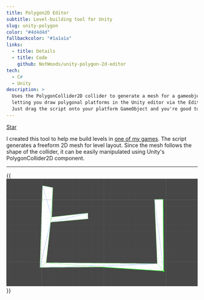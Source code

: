 ```yaml
---
title: Polygon2D Editor
subtitle: Level-building tool for Unity
slug: unity-polygon
color: "#4d4d4d"
fallbackcolor: "#1a1a1a"
links:
  - title: Details
  - title: Code
    github: NotWoods/unity-polygon-2d-editor
tech:
  - C#
  - Unity
description: >
  Uses the PolygonCollider2D collider to generate a mesh for a gameobject,
  letting you draw polygonal platforms in the Unity editor via the Edit Collider button.
  Just drag the script onto your platform GameObject and you're good to go.
---
```


<a class="github-button" href="https://github.com/NotWoods/unity-polygon-2d-editor" data-size="large" data-show-count="true" aria-label="Star NotWoods/unity-polygon-2d-editor on GitHub">Star</a>

I created this tool to help me build levels in [one of my games](./latch-on).
The script generates a freeform 2D mesh for level layout.
Since the mesh follows the shape of the collider, it can be easily manipulated
using Unity's PolygonCollider2D component.

---

{{<img src="example.gif" alt="Demonstation of building a level using the tool">}}

<script async defer src="https://buttons.github.io/buttons.js"></script>

